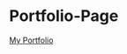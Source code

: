 # Portfolio-Page

<a href="https://jakexcode.github.io/Portfolio-Page/" target="_blank">My Portfolio</a>
